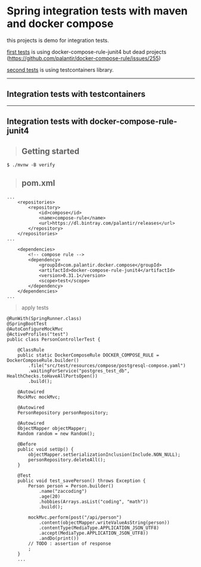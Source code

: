 # Spring integration tests with maven and docker compose  

this projects is demo for integration tests.  

<a href="#docker-compose-rule-junit4">first tests</a> is using docker-compose-rule-junit4 but dead projects  
(https://github.com/palantir/docker-compose-rule/issues/255)  

<a href="#docker-compose-rule-junit4">second tests</a> is using testcontainers library.

---  

## Integration tests with testcontainers  


   

---  

<div id="docker-compose-rule-junit4"></div>

## Integration tests with docker-compose-rule-junit4

> ## Getting started  

```aidl
$ ./mvnw -B verify
```  

> ## pom.xml  

```aidl
...
    <repositories>
        <repository>
            <id>compose</id>
            <name>compose-rule</name>
            <url>https://dl.bintray.com/palantir/releases</url>
        </repository>
    </repositories>
...

    <dependencies>
        <!-- compose rule -->
        <dependency>
            <groupId>com.palantir.docker.compose</groupId>
            <artifactId>docker-compose-rule-junit4</artifactId>
            <version>0.31.1</version>
            <scope>test</scope>
        </dependency>
    </dependencies>
...
```  

> apply tests  

```aidl
@RunWith(SpringRunner.class)
@SpringBootTest
@AutoConfigureMockMvc
@ActiveProfiles("test")
public class PersonControllerTest {

    @ClassRule
    public static DockerComposeRule DOCKER_COMPOSE_RULE = DockerComposeRule.builder()
        .file("src/test/resources/compose/postgresql-compose.yaml")
        .waitingForService("postgres_test_db", HealthChecks.toHaveAllPortsOpen())
        .build();

    @Autowired
    MockMvc mockMvc;

    @Autowired
    PersonRepository personRepository;

    @Autowired
    ObjectMapper objectMapper;
    Random random = new Random();

    @Before
    public void setUp() {
        objectMapper.setSerializationInclusion(Include.NON_NULL);
        personRepository.deleteAll();
    }

    @Test
    public void test_savePerson() throws Exception {
        Person person = Person.builder()
            .name("zaccoding")
            .age(20)
            .hobbies(Arrays.asList("coding", "math"))
            .build();

        mockMvc.perform(post("/api/person")
            .content(objectMapper.writeValueAsString(person))
            .contentType(MediaType.APPLICATION_JSON_UTF8)
            .accept(MediaType.APPLICATION_JSON_UTF8))
            .andDo(print())
        // TODO : assertion of response
        ;
    }    
    ...
```  
